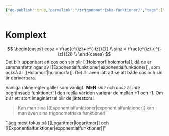 ```yaml
---
{"dg-publish":true,"permalink":"/trigonometriska-funktioner/","tags":["funktionsteori"]}
---
```



# Komplext

$$
\begin{cases}
cosz = \frac{e^{iz}+e^{-iz}}{2} \\
sinz = \frac{e^{iz}-e^{-iz}}{2i} \\
\end{cases}
$$
Det blir uppenbart att cos och sin blir [[Holomorf\|holomorfa]], då de är sammanfattningar av [[Exponentialfunktioner\|exponentialfunktioner]], som också är [[Holomorf\|holomorfa]]. Det är även lätt att se att både cos och sin är deriverbara.

Vanliga räkneregler gäller som vanligt. **MEN** $sinz$ och $cosz$ är *inte* begränsade funktioner! I den reella världen varierar de mellan +1 och -1. Om z är ett stort imaginärt tal blir de jättestora!
> Kan man sina [[Exponentialfunktioner\|exponentialfunktioner]] kan man även sina trigonometriska funktioner!

“lägg mest fokus på [[Logaritmer\|logaritmer]] och [[Exponentialfunktioner\|exponentialfunktioner]]”